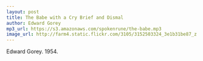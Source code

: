 ```yaml
---
layout: post
title: The Babe with a Cry Brief and Dismal
author: Edward Gorey
mp3_url: https://s3.amazonaws.com/spokenrune/the-babe.mp3
image_url: http://farm4.static.flickr.com/3105/3152503324_3e1b31be87_z.jpg?zz=1
---
```


Edward Gorey.  1954.